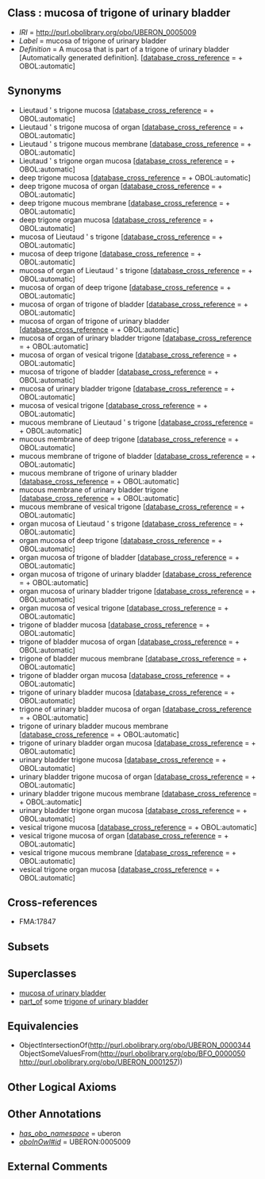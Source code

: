 
## Class : mucosa of trigone of urinary bladder

 * *IRI* = http://purl.obolibrary.org/obo/UBERON_0005009
 * *Label* = mucosa of trigone of urinary bladder
 * *Definition* = A mucosa that is part of a trigone of urinary bladder [Automatically generated definition]. [[database_cross_reference](../../ef/oboInOwl#hasDbXref.md) =  + OBOL:automatic]

## Synonyms

 * Lieutaud ' s trigone mucosa [[database_cross_reference](../../ef/oboInOwl#hasDbXref.md) =  + OBOL:automatic]
 * Lieutaud ' s trigone mucosa of organ [[database_cross_reference](../../ef/oboInOwl#hasDbXref.md) =  + OBOL:automatic]
 * Lieutaud ' s trigone mucous membrane [[database_cross_reference](../../ef/oboInOwl#hasDbXref.md) =  + OBOL:automatic]
 * Lieutaud ' s trigone organ mucosa [[database_cross_reference](../../ef/oboInOwl#hasDbXref.md) =  + OBOL:automatic]
 * deep trigone mucosa [[database_cross_reference](../../ef/oboInOwl#hasDbXref.md) =  + OBOL:automatic]
 * deep trigone mucosa of organ [[database_cross_reference](../../ef/oboInOwl#hasDbXref.md) =  + OBOL:automatic]
 * deep trigone mucous membrane [[database_cross_reference](../../ef/oboInOwl#hasDbXref.md) =  + OBOL:automatic]
 * deep trigone organ mucosa [[database_cross_reference](../../ef/oboInOwl#hasDbXref.md) =  + OBOL:automatic]
 * mucosa of Lieutaud ' s trigone [[database_cross_reference](../../ef/oboInOwl#hasDbXref.md) =  + OBOL:automatic]
 * mucosa of deep trigone [[database_cross_reference](../../ef/oboInOwl#hasDbXref.md) =  + OBOL:automatic]
 * mucosa of organ of Lieutaud ' s trigone [[database_cross_reference](../../ef/oboInOwl#hasDbXref.md) =  + OBOL:automatic]
 * mucosa of organ of deep trigone [[database_cross_reference](../../ef/oboInOwl#hasDbXref.md) =  + OBOL:automatic]
 * mucosa of organ of trigone of bladder [[database_cross_reference](../../ef/oboInOwl#hasDbXref.md) =  + OBOL:automatic]
 * mucosa of organ of trigone of urinary bladder [[database_cross_reference](../../ef/oboInOwl#hasDbXref.md) =  + OBOL:automatic]
 * mucosa of organ of urinary bladder trigone [[database_cross_reference](../../ef/oboInOwl#hasDbXref.md) =  + OBOL:automatic]
 * mucosa of organ of vesical trigone [[database_cross_reference](../../ef/oboInOwl#hasDbXref.md) =  + OBOL:automatic]
 * mucosa of trigone of bladder [[database_cross_reference](../../ef/oboInOwl#hasDbXref.md) =  + OBOL:automatic]
 * mucosa of urinary bladder trigone [[database_cross_reference](../../ef/oboInOwl#hasDbXref.md) =  + OBOL:automatic]
 * mucosa of vesical trigone [[database_cross_reference](../../ef/oboInOwl#hasDbXref.md) =  + OBOL:automatic]
 * mucous membrane of Lieutaud ' s trigone [[database_cross_reference](../../ef/oboInOwl#hasDbXref.md) =  + OBOL:automatic]
 * mucous membrane of deep trigone [[database_cross_reference](../../ef/oboInOwl#hasDbXref.md) =  + OBOL:automatic]
 * mucous membrane of trigone of bladder [[database_cross_reference](../../ef/oboInOwl#hasDbXref.md) =  + OBOL:automatic]
 * mucous membrane of trigone of urinary bladder [[database_cross_reference](../../ef/oboInOwl#hasDbXref.md) =  + OBOL:automatic]
 * mucous membrane of urinary bladder trigone [[database_cross_reference](../../ef/oboInOwl#hasDbXref.md) =  + OBOL:automatic]
 * mucous membrane of vesical trigone [[database_cross_reference](../../ef/oboInOwl#hasDbXref.md) =  + OBOL:automatic]
 * organ mucosa of Lieutaud ' s trigone [[database_cross_reference](../../ef/oboInOwl#hasDbXref.md) =  + OBOL:automatic]
 * organ mucosa of deep trigone [[database_cross_reference](../../ef/oboInOwl#hasDbXref.md) =  + OBOL:automatic]
 * organ mucosa of trigone of bladder [[database_cross_reference](../../ef/oboInOwl#hasDbXref.md) =  + OBOL:automatic]
 * organ mucosa of trigone of urinary bladder [[database_cross_reference](../../ef/oboInOwl#hasDbXref.md) =  + OBOL:automatic]
 * organ mucosa of urinary bladder trigone [[database_cross_reference](../../ef/oboInOwl#hasDbXref.md) =  + OBOL:automatic]
 * organ mucosa of vesical trigone [[database_cross_reference](../../ef/oboInOwl#hasDbXref.md) =  + OBOL:automatic]
 * trigone of bladder mucosa [[database_cross_reference](../../ef/oboInOwl#hasDbXref.md) =  + OBOL:automatic]
 * trigone of bladder mucosa of organ [[database_cross_reference](../../ef/oboInOwl#hasDbXref.md) =  + OBOL:automatic]
 * trigone of bladder mucous membrane [[database_cross_reference](../../ef/oboInOwl#hasDbXref.md) =  + OBOL:automatic]
 * trigone of bladder organ mucosa [[database_cross_reference](../../ef/oboInOwl#hasDbXref.md) =  + OBOL:automatic]
 * trigone of urinary bladder mucosa [[database_cross_reference](../../ef/oboInOwl#hasDbXref.md) =  + OBOL:automatic]
 * trigone of urinary bladder mucosa of organ [[database_cross_reference](../../ef/oboInOwl#hasDbXref.md) =  + OBOL:automatic]
 * trigone of urinary bladder mucous membrane [[database_cross_reference](../../ef/oboInOwl#hasDbXref.md) =  + OBOL:automatic]
 * trigone of urinary bladder organ mucosa [[database_cross_reference](../../ef/oboInOwl#hasDbXref.md) =  + OBOL:automatic]
 * urinary bladder trigone mucosa [[database_cross_reference](../../ef/oboInOwl#hasDbXref.md) =  + OBOL:automatic]
 * urinary bladder trigone mucosa of organ [[database_cross_reference](../../ef/oboInOwl#hasDbXref.md) =  + OBOL:automatic]
 * urinary bladder trigone mucous membrane [[database_cross_reference](../../ef/oboInOwl#hasDbXref.md) =  + OBOL:automatic]
 * urinary bladder trigone organ mucosa [[database_cross_reference](../../ef/oboInOwl#hasDbXref.md) =  + OBOL:automatic]
 * vesical trigone mucosa [[database_cross_reference](../../ef/oboInOwl#hasDbXref.md) =  + OBOL:automatic]
 * vesical trigone mucosa of organ [[database_cross_reference](../../ef/oboInOwl#hasDbXref.md) =  + OBOL:automatic]
 * vesical trigone mucous membrane [[database_cross_reference](../../ef/oboInOwl#hasDbXref.md) =  + OBOL:automatic]
 * vesical trigone organ mucosa [[database_cross_reference](../../ef/oboInOwl#hasDbXref.md) =  + OBOL:automatic]

## Cross-references

 * FMA:17847

## Subsets


## Superclasses

 * [mucosa of urinary bladder](../../UBERON/59/UBERON_0001259.md)
 * [part_of](../../BFO/50/BFO_0000050.md) some [trigone of urinary bladder](../../UBERON/57/UBERON_0001257.md)

## Equivalencies

 * ObjectIntersectionOf(<http://purl.obolibrary.org/obo/UBERON_0000344> ObjectSomeValuesFrom(<http://purl.obolibrary.org/obo/BFO_0000050> <http://purl.obolibrary.org/obo/UBERON_0001257>))

## Other Logical Axioms


## Other Annotations

 * *[has_obo_namespace](../../ce/oboInOwl#hasOBONamespace.md)* = uberon
 * *[oboInOwl#id](../../id/oboInOwl#id.md)* = UBERON:0005009

## External Comments

